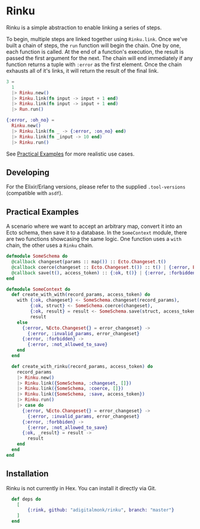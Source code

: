 # Rinku

Rinku is a simple abstraction to enable linking a series of steps.

To begin, multiple steps are linked together using `Rinku.link`.
Once we've built a chain of steps, the `run` function will begin the chain.
One by one, each function is called.
At the end of a function's execution, the result is passed the first argument for the next.
The chain will end immediately if any function returns a tuple with `:error` as the first element.
Once the chain exhausts all of it's links, it will return the result of the final link.

```elixir
3 =
  1
  |> Rinku.new()
  |> Rinku.link(fn input -> input + 1 end)
  |> Rinku.link(fn input -> input + 1 end)
  |> Run.run()

{:error, :oh_no} = 
  Rinku.new()
  |> Rinku.link(fn _ -> {:error, :on_no} end)
  |> Rinku.link(fn _input -> 10 end)
  |> Rinku.run()
```

See [Practical Examples](#practical-examples) for more realistic use cases.

## Developing

For the Elixir/Erlang versions, please refer to the supplied `.tool-versions` (compatible with `asdf`).

## Practical Examples

A scenario where we want to accept an arbitrary map, convert it into an Ecto schema, then save it to a database.
In the `SomeContext` module, there are two functions showcasing the same logic.
One function uses a `with` chain, the other uses a `Rinku` chain.

```elixir
defmodule SomeSchema do
  @callback changeset(params :: map()) :: Ecto.Changeset.t()
  @callback coerce(changeset :: Ecto.Changeset.t()) :: t() | {:error, Ecto.Changeset.t()}
  @callback save(t(), access_token) :: {:ok, t()} | {:error, :forbidden}
end

defmodule SomeContext do
  def create_with_with(record_params, access_token) do
    with {:ok, changeset} <- SomeSchema.changeset(record_params),
         {:ok, struct} <- SomeSchema.coerce(changeset),
         {:ok, result} = result <- SomeSchema.save(struct, access_token) do
         result
    else
      {:error, %Ecto.Changeset{} = error_changeset} -> 
        {:error, :invalid_params, error_changeset}
      {:error, :forbidden} ->
        {:error, :not_allowed_to_save}
    end
  end

  def create_with_rinku(record_params, access_token) do
    record_params
    |> Rinku.new()
    |> Rinku.link({SomeSchema, :changeset, []})
    |> Rinku.link({SomeSchema, :coerce, []})
    |> Rinku.link({SomeSchema, :save, access_token})
    |> Rinku.run()
    |> case do
      {:error, %Ecto.Changeset{} = error_changeset} -> 
        {:error, :invalid_params, error_changeset}
      {:error, :forbbiden} -> 
        {:error, :not_allowed_to_save}
      {:ok, _result} = result -> 
        result
    end
  end
end
```


## Installation

Rinku is not currently in Hex.
You can install it directly via Git.

```elixir
  def deps do
    [
        {:rink, github: "adigitalmonk/rinku", branch: "master"}
    ]
  end
```
